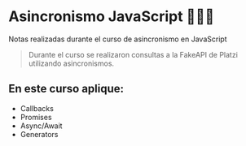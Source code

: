 # Asincronismo JavaScript 🧑🏻‍💻
Notas realizadas durante el curso de asincronismo en JavaScript
> Durante el curso se realizaron consultas a la FakeAPI de Platzi utilizando asincronismos.

## En este curso aplique:
* Callbacks
* Promises
* Async/Await
* Generators
